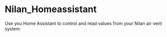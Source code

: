 # Nilan_Homeassistant
Use you Home Assistant to control and read values from your Nilan air vent system
